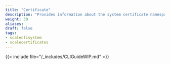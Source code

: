 ```yaml
---
title: "Certificate"
description: "Provides information about the system certificate namespace in the TrueNAS CLI. Includes command syntax and common commands."
weight: 30
aliases:
draft: false
tags:
- scaleclisystem
- scalecertificates
---
```




{{< include file="/_includes/CLIGuideWIP.md" >}}
